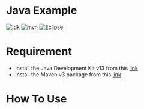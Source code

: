# Java Example

[![jdk](https://badgen.net/badge/Java%20SE%20Development%20Kit/13/green)](https://www.oracle.com/java/technologies/javase-jdk13-downloads.html)
[![mvn](https://badgen.net/badge/Maven/3/green)](https://maven.apache.org/download.cgi)
[![Eclipse](https://badgen.net/badge/Eclipse%20IDE/03/green)](https://www.eclipse.org/downloads/)

# Requirement
- Install the Java Development Kit v13 from this [link](https://www.oracle.com/java/technologies/javase-jdk13-downloads.html)
- Install the Maven v3 package from this [link](https://maven.apache.org/download.cgi)

# How To Use